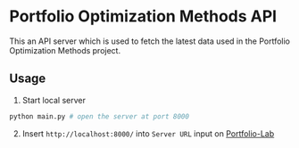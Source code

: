 # Portfolio Optimization Methods API

This an API server which is used to fetch the latest data used in the Portfolio Optimization Methods project.

## Usage

1. Start local server

```bash
python main.py # open the server at port 8000
```

2. Insert `http://localhost:8000/` into `Server URL` input on [Portfolio-Lab](https://sidnand.github.io/Portfolio-Lab/)
